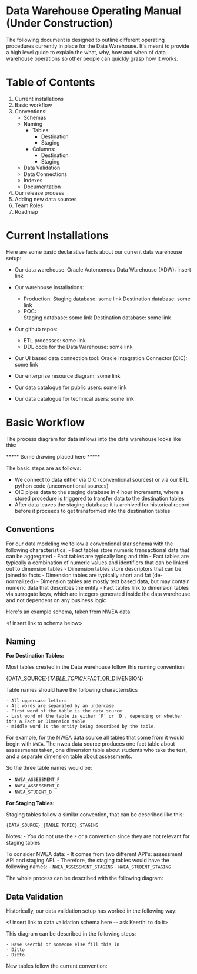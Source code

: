 # Data Warehouse Operating Manual (Under Construction)

The following document is designed to outline different operating procedures currently in place for the Data Warehouse.  It's meant to provide a high level guide to explain the what, why, how and when of data warehouse operations so other people can quickly grasp how it works.  

# Table of Contents

 1. Current installations
 2. Basic workflow
 3. Conventions:
    - Schemas
    - Naming
        - Tables:
            - Destination
            - Staging
        - Columns:
            - Destination
            - Staging
    - Data Validation
    - Data Connections
    - Indexes
    - Documentation
 4. Our release process
 5. Adding new data sources
 6. Team Roles
 7. Roadmap

# Current Installations

Here are some basic declarative facts about our current data warehouse setup:

 - Our data warehouse:  Oracle Autonomous Data Warehouse (ADW): insert link
 - Our warehouse installations:
    - Production:
        Staging database: some link
        Destination database: some link
    - POC:  
        Staging database: some link
        Destination database: some link

 - Our github repos:
    - ETL processes:  some link
    - DDL code for the Data Warehouse:  some link
 - Our UI based data connection tool:  Oracle Integration Connector (OIC): some link
 - Our enterprise resource diagram:  some link
 - Our data catalogue for public users:  some link
 - Our data catalogue for technical users:  some link

 # Basic Workflow

 The process diagram for data inflows into the data warehouse looks like this:

 ***** Some drawing placed here *****

 The basic steps are as follows:
  - We connect to data either via OIC (conventional sources) or via our ETL python code (unconventional sources)
  - OIC pipes data to the staging database in 4 hour increments, where a stored procedure is triggered to transfer data to the destination tables
  - After data leaves the staging database it is archived for historical record before it proceeds to get transformed into the destination tables

## Conventions
    
For our data modeling we follow a conventional star schema with the following characteristics:
    - Fact tables store numeric transactional data that can be aggregated
    - Fact tables are typically long and thin
    - Fact tables are typically a combination of numeric values and identifiers that can be linked out to dimension tables
    - Dimension tables store descriptors that can be joined to facts
    - Dimension tables are typically short and fat (de-normalized)
    - Dimension tables are mostly text based data, but may contain numeric data that describes the entity
    - Fact tables link to dimension tables via surrogate keys, which are integers generated inside the data warehouse and not dependent on any business logic

Here's an example schema, taken from NWEA data:

<! insert link to schema below>

## Naming

**For Destination Tables:**

Most tables created in the Data warehouse follow this naming convention:

{DATA_SOURCE}_{TABLE_TOPIC}_{FACT_OR_DIMENSION}

Table names should have the following characteristics

    - All uppercase letters
    - All words are separated by an undercase
    - First word of the table is the data source
    - Last word of the table is either `F` or `D`, depending on whether it's a Fact or Dimension table
    - middle word is the entity being described by the table.  

For example, for the NWEA data source all tables that come from it would begin with `NWEA`.  The nwea data source produces one fact table about assessments taken, one dimension table about students who take the test, and a separate dimension table about assessments.  

So the three table names would be:
- `NWEA_ASSESSMENT_F`
- `NWEA_ASSESSMENT_D`
- `NWEA_STUDENT_D`

**For Staging Tables:**

Staging tables follow a similar convention, that can be described like this:

`{DATA_SOURCE}_{TABLE_TOPIC}_STAGING`

Notes:
    - You do not use the `F` or `D` convention since they are not relevant for staging tables

To consider NWEA data:
    - It comes from two different API's:  assessment API and staging API.
    - Therefore, the staging tables would have the following names:
    - `NWEA_ASSESSMENT_STAGING`
    - `NWEA_STUDENT_STAGING`

The whole process can be described with the following diagram:


## Data Validation

Historically, our data validation setup has worked in the following way:

<! insert link to data validation schema here -- ask Keerthi to do it>

This diagram can be described in the following steps:

    - Have Keerthi or someone else fill this in 
    - Ditto
    - Ditto

New tables follow the current convention: